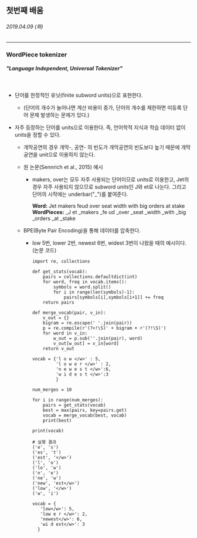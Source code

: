 ## 첫번째 배움
###### 2019.04.09 (화)
-----

### WordPiece tokenizer
##### "Language Independent, Universal Tokenizer" 

<br>

* 단어를 한정적인 유닛(finite subword units)으로 표현한다.
  + (단어의 개수가 늘어나면 계산 비용이 증가, 단어의 개수를 제한하면 미등록 단어 문제 발생하는 문제가 있다.)

* 자주 등장하는 단어를 units으로 이용한다. 즉, 언어학적 지식과 학습 데이터 없이 units을 정할 수 있다.
  + 개막공연의 경우 개막-, 공연- 의 빈도가 개막공연의 빈도보다 높기 때문에 개막공연을 unit으로 이용하지 않는다.
  + 원 논문(Sennrich et al., 2015) 예시
    - makers, over는 모두 자주 사용되는 단어이므로 units로 이용한고, Jet의 경우 자주 사용되지 않으므로 subword units인 J와 et로 나눈다. 그리고 단어의 시작에는 underbar("\_")를 붙여준다.
      
       **Word:** Jet makers feud over seat width with big orders at stake  
       **WordPieces:** \_J et \_makers \_fe ud \_over \_seat \_width \_with \_big \_orders \_at \_stake
      
  + BPE(Byte Pair Encoding)을 통해 데이터를 압축한다. 
    - low 5번, lower 2번, newest 6번, widest 3번이 나왔을 때의 예시이다. (논문 코드)
      
      ```{.python}
      import re, collections

      def get_stats(vocab):
          pairs = collections.defaultdict(int)
          for word, freq in vocab.items():
              symbols = word.split()
              for i in range(len(symbols)-1):
                  pairs[symbols[i],symbols[i+1]] += freq
          return pairs

      def merge_vocab(pair, v_in):
          v_out = {}
          bigram = re.escape(' '.join(pair))
          p = re.compile(r'(?<!\S)' + bigram + r'(?!\S)')
          for word in v_in:
              w_out = p.sub(''.join(pair), word)
              v_out[w_out] = v_in[word]
          return v_out

      vocab = {'l o w </w>' : 5,
               'l o w e r </w>' : 2,
               'n e w e s t </w>':6,
               'w i d e s t </w>':3
               }

      num_merges = 10

      for i in range(num_merges):
          pairs = get_stats(vocab)
          best = max(pairs, key=pairs.get)
          vocab = merge_vocab(best, vocab)
          print(best)

      print(vocab)
      ```
      
      ```{.python}
      # 실행 결과
      ('e', 's')
      ('es', 't')
      ('est', '</w>')
      ('l', 'o')
      ('lo', 'w')
      ('n', 'e')
      ('ne', 'w')
      ('new', 'est</w>')
      ('low', '</w>')
      ('w', 'i')
      
      vocab = {
         'low</w>': 5, 
         'low e r </w>': 2, 
         'newest</w>': 6, 
         'wi d est</w>': 3
        }
      ```
